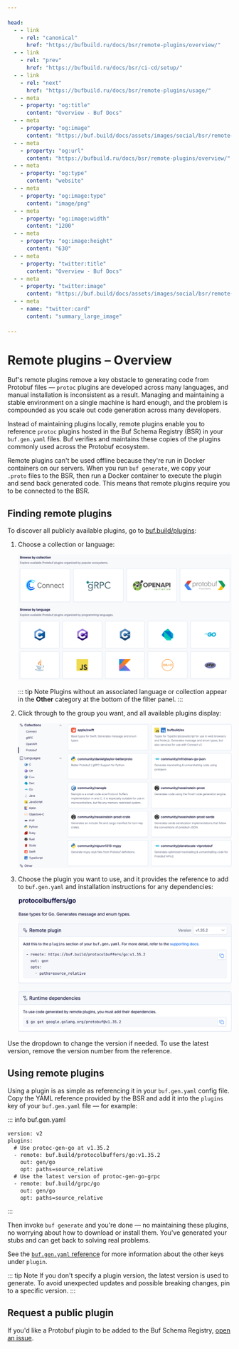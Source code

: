 ```yaml
---

head:
  - - link
    - rel: "canonical"
      href: "https://bufbuild.ru/docs/bsr/remote-plugins/overview/"
  - - link
    - rel: "prev"
      href: "https://bufbuild.ru/docs/bsr/ci-cd/setup/"
  - - link
    - rel: "next"
      href: "https://bufbuild.ru/docs/bsr/remote-plugins/usage/"
  - - meta
    - property: "og:title"
      content: "Overview - Buf Docs"
  - - meta
    - property: "og:image"
      content: "https://buf.build/docs/assets/images/social/bsr/remote-plugins/overview.png"
  - - meta
    - property: "og:url"
      content: "https://bufbuild.ru/docs/bsr/remote-plugins/overview/"
  - - meta
    - property: "og:type"
      content: "website"
  - - meta
    - property: "og:image:type"
      content: "image/png"
  - - meta
    - property: "og:image:width"
      content: "1200"
  - - meta
    - property: "og:image:height"
      content: "630"
  - - meta
    - property: "twitter:title"
      content: "Overview - Buf Docs"
  - - meta
    - property: "twitter:image"
      content: "https://buf.build/docs/assets/images/social/bsr/remote-plugins/overview.png"
  - - meta
    - name: "twitter:card"
      content: "summary_large_image"

---
```


# Remote plugins – Overview

Buf's remote plugins remove a key obstacle to generating code from Protobuf files — `protoc` plugins are developed across many languages, and manual installation is inconsistent as a result. Managing and maintaining a stable environment on a single machine is hard enough, and the problem is compounded as you scale out code generation across many developers.

Instead of maintaining plugins locally, remote plugins enable you to reference `protoc` plugins hosted in the Buf Schema Registry (BSR) in your `buf.gen.yaml` files. Buf verifies and maintains these copies of the plugins commonly used across the Protobuf ecosystem.

Remote plugins can't be used offline because they're run in Docker containers on our servers. When you run `buf generate`, we copy your `.proto` files to the BSR, then run a Docker container to execute the plugin and send back generated code. This means that remote plugins require you to be connected to the BSR.

## Finding remote plugins

To discover all publicly available plugins, go to [buf.build/plugins](https://buf.build/plugins):

1.  Choose a collection or language:

    ![Remote plugin browse screen, showing available collections and languages](../../../images/bsr/plugins/remote-plugins-browse.png)

    ::: tip Note
    Plugins without an associated language or collection appear in the **Other** category at the bottom of the filter panel.
    :::

2.  Click through to the group you want, and all available plugins display:

    ![Remote plugin browse screen, showing plugins available for Go](../../../images/bsr/plugins/remote-plugins-select.png)

3.  Choose the plugin you want to use, and it provides the reference to add to `buf.gen.yaml` and installation instructions for any dependencies:

    ![Remote plugin browse screen, showing plugins available for Go](../../../images/bsr/plugins/remote-plugins-yaml.png)

Use the dropdown to change the version if needed. To use the latest version, remove the version number from the reference.

## Using remote plugins

Using a plugin is as simple as referencing it in your `buf.gen.yaml` config file. Copy the YAML reference provided by the BSR and add it into the `plugins` key of your `buf.gen.yaml` file — for example:

::: info buf.gen.yaml

```yaml{4,8}
version: v2
plugins:
  # Use protoc-gen-go at v1.35.2
  - remote: buf.build/protocolbuffers/go:v1.35.2
    out: gen/go
    opt: paths=source_relative
  # Use the latest version of protoc-gen-go-grpc
  - remote: buf.build/grpc/go
    out: gen/go
    opt: paths=source_relative
```

:::

Then invoke `buf generate` and you're done — no maintaining these plugins, no worrying about how to download or install them. You've generated your stubs and can get back to solving real problems.

See the [`buf.gen.yaml` reference](../../../configuration/v2/buf-gen-yaml/) for more information about the other keys under `plugin`.

::: tip Note
If you don't specify a plugin version, the latest version is used to generate. To avoid unexpected updates and possible breaking changes, pin to a specific version.
:::

## Request a public plugin

If you'd like a Protobuf plugin to be added to the Buf Schema Registry, [open an issue](https://github.com/bufbuild/plugins/issues/new?assignees=&labels=Feature&template=plugin-request-for-buf-schema-registry.md&title=Plugin+request+for+Buf+Schema+Registry).
